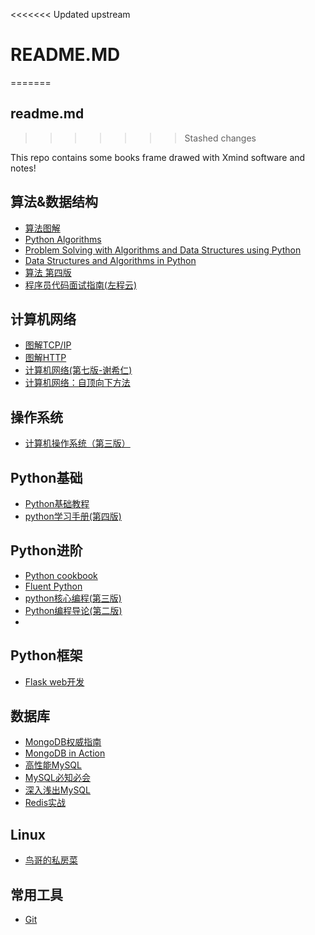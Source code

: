 <<<<<<< Updated upstream
# README.MD
=======
## readme.md
>>>>>>> Stashed changes

This repo contains some books frame drawed with Xmind software and notes!

## 算法&数据结构
* [算法图解]()
* [Python Algorithms]()
* [Problem Solving with Algorithms and Data Structures using Python](http://www.interactivepython.org/runestone/static/pythonds/index.html)
* [Data Structures and Algorithms in Python]()
* [算法 第四版](http://vdisk.weibo.com/s/uKgbN23K6OpNt)
* [程序员代码面试指南(左程云)]()

## 计算机网络
* [图解TCP/IP]()
* [图解HTTP](https://blog.csdn.net/zephyr999/article/details/80055420)
* [计算机网络(第七版-谢希仁)]()
* [计算机网络：自顶向下方法]()

## 操作系统

* [计算机操作系统（第三版）]()

## Python基础
* [Python基础教程]()
* [python学习手册(第四版)]()

## Python进阶

* [Python cookbook]()
* [Fluent Python](http://shop.oreilly.com/product/0636920032519.do)
* [python核心编程(第三版)]( )
* [Python编程导论(第二版)](https://github.com/zephyrus9/Notes-of-books-in-Xmind/blob/master/pdf/Python%E7%BC%96%E7%A8%8B%E5%AF%BC%E8%AE%BA.pdf)
* 
## Python框架
* [Flask web开发](https://book.douban.com/subject/26274202/)

## 数据库
* [MongoDB权威指南](https://blog.csdn.net/zephyr999/article/details/80070452)
* [MongoDB in Action]()
* [高性能MySQL]()
* [MySQL必知必会]()
* [深入浅出MySQL]()
* [Redis实战]()

## Linux
* [鸟哥的私房菜]()

## 常用工具
* [Git](https://gitee.com/progit/)
